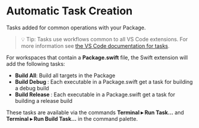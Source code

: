 # Automatic Task Creation

Tasks added for common operations with your Package.

> 💡 Tip: Tasks use workflows common to all VS Code extensions. For more information see [the VS Code documentation for tasks](https://code.visualstudio.com/docs/editor/tasks).

For workspaces that contain a **Package.swift** file, the Swift extension will add the following tasks:

- **Build All**: Build all targets in the Package
- **Build Debug <Executable>**: Each executable in a Package.swift get a task for building a debug build
- **Build Release <Executable>**: Each executable in a Package.swift get a task for building a release build

These tasks are available via the commands **Terminal ▸ Run Task...** and **Terminal ▸ Run Build Task...** in the command palette.

